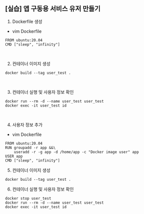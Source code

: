 ## [실습] 앱 구동용 서비스 유저 만들기

1. Dockerfile 생성
 + vim Dockerfile
```
FROM ubuntu:20.04
CMD ["sleep", "infinity"]
```

<br/>

2. 컨테이너 이미지 생성
```
docker build --tag user_test .
```

<br/>

3. 컨테이너 실행 및 사용자 정보 확인
```
docker run --rm -d --name user_test user_test
docker exec -it user_test id
```

<br/>

4. 사용자 정보 추가
 + vim Dockerfile
```
FROM ubuntu:20.04
RUN groupadd -r app &&\
    useradd -r -g app -d /home/app -c "Docker image user" app
USER app
CMD ["sleep", "infinity"]
```

5. 컨테이너 이미지 생성
```
docker build --tag user_test .
```

6. 컨테이너 실행 및 사용자 정보 확인
```
docker stop user_test
docker run --rm -d --name user_test user_test
docker exec -it user_test id
```
